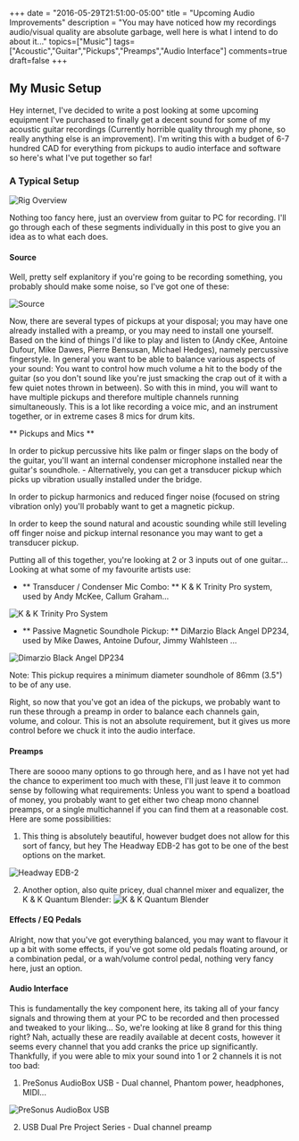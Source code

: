 +++
date = "2016-05-29T21:51:00-05:00"
title = "Upcoming Audio Improvements"
description = "You may have noticed how my recordings audio/visual quality are absolute garbage, well here is what I intend to do about it..."
topics=["Music"]
tags=["Acoustic","Guitar","Pickups","Preamps","Audio Interface"]
comments=true
draft=false
+++

## My Music Setup

Hey internet, I've decided to write a post looking at some upcoming 
equipment I've purchased to finally get a decent sound for some of my 
acoustic guitar recordings (Currently horrible quality through my phone, 
so really anything else is an improvement). I'm writing this with a 
budget of 6-7 hundred CAD for everything from pickups to audio interface 
and software so here's what I've put together so far!

### A Typical Setup

![Rig Overview](http://i.imgur.com/EQpTen8.jpg)

Nothing too fancy here, just an overview from guitar to PC for 
recording. I'll go through each of these segments individually in this 
post to give you an idea as to what each does.

#### Source

Well, pretty self explanitory if you're going to be recording something, 
you probably should make some noise, so I've got one of these:

![Source](http://i.imgur.com/Owt3RBO.jpg)

Now, there are several types of pickups at your disposal; you may have 
one already installed with a preamp, or you may need to install one 
yourself. Based on the kind of things I'd like to play and listen to 
(Andy cKee, Antoine Dufour, Mike Dawes, Pierre Bensusan, Michael 
Hedges), namely percussive fingerstyle. In general you want to be able 
to balance various aspects of your sound: You want to control how much 
volume a hit to the body of the guitar (so you don't sound like you're 
just smacking the crap out of it with a few quiet notes thrown in 
between). So with this in mind, you will want to have multiple pickups 
and therefore multiple channels running simultaneously. This is a lot 
like recording a voice mic, and an instrument together, or in extreme 
cases 8 mics for drum kits.

** Pickups and Mics **

In order to pickup percussive hits like palm or finger slaps on the body 
of the guitar, you'll want an internal condenser microphone installed 
near the guitar's soundhole. - Alternatively, you can get a transducer 
pickup which picks up vibration usually installed under the bridge.

In order to pickup harmonics and reduced finger noise (focused on string 
vibration only) you'll probably want to get a magnetic pickup.

In order to keep the sound natural and acoustic sounding while still 
leveling off finger noise and pickup internal resonance you may want to 
get a transducer pickup.

Putting all of this together, you're looking at 2 or 3 inputs out of one 
guitar... Looking at what some of my favourite artists use:

* ** Transducer / Condenser Mic Combo: ** K & K Trinity Pro system, used 
by Andy McKee, Callum Graham...

![K & K Trinity Pro 
System](http://kksound.com/products/images/trinity/kktrinitypromini.jpg)

* ** Passive Magnetic Soundhole Pickup: ** DiMarzio Black Angel DP234, 
used by Mike Dawes, Antoine Dufour, Jimmy Wahlsteen ...

![Dimarzio Black Angel DP234](http://www.dimarzio.com/sites/default/files/imagecache/product_pickup/The-Black-Angel_DP234.jpg)

Note: This pickup requires a minimum diameter soundhole of 86mm (3.5") 
to be of any use.

Right, so now that you've got an idea of the pickups, we probably want 
to run these through a preamp in order to balance each channels gain, 
volume, and colour. This is not an absolute requirement, but it gives us 
more control before we chuck it into the audio interface.

#### Preamps

There are soooo many options to go through here, and as I have not yet 
had the chance to experiment too much with these, I'll just leave it to 
common sense by following what requirements: Unless you want to spend a 
boatload of money, you probably want to get either two cheap mono 
channel preamps, or a single multichannel if you can find them at a 
reasonable cost. Here are some possibilities:

1. This thing is absolutely beautiful, however budget does not allow for 
this sort of fancy, but hey The Headway EDB-2 has got to be one of the 
best options on the market.

![Headway EDB-2](http://www.headwaymusicaudio.com/wpcms/wp-content/uploads/2013/07/EDB-2-5.3.13_0013R-640x471.jpg)

2. Another option, also quite pricey, dual channel mixer and equalizer, 
the K & K Quantum Blender:
![K & K Quantum Blender](http://kksound.com/products/images/quantum/kkquantumblender-4.jpg)

#### Effects / EQ Pedals

Alright, now that you've got everything balanced, you may want to 
flavour it up a bit with some effects, if you've got some old pedals 
floating around, or a combination pedal, or a wah/volume control pedal, 
nothing very fancy here, just an option.

#### Audio Interface

This is fundamentally the key component here, its taking all of your 
fancy signals and throwing them at your PC to be recorded and then 
processed and tweaked to your liking... So, we're looking at like 8 
grand for this thing right? Nah, actually these are readily available at 
decent costs, however it seems every channel that you add cranks the 
price up significantly. Thankfully, if you were able to mix your sound 
into 1 or 2 channels it is not too bad:

1. PreSonus AudioBox USB - Dual channel, Phantom power, headphones, 
MIDI...

![PreSonus AudioBox 
USB](http://www-media-presonus.netdna-ssl.com/uploads/products/media/images/AudioBox_USB-02.png)

2. USB Dual Pre Project Series - Dual channel preamp
